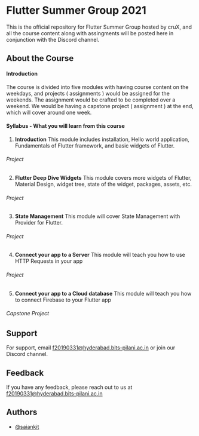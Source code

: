 
# Flutter Summer Group 2021

This is the official repository for Flutter Summer Group hosted by cruX, and all the course content along with assingments will be posted here in conjunction with the Discord channel.



## About the Course

#### Introduction
The course is divided into five modules with having course content on the weekdays, and projects ( assignments ) would be assigned for the weekends. The assignment would be crafted to be completed over a weekend.
We would be having a capstone project ( assignment ) at the end, which will cover around one week.

#### Syllabus - What you will learn from this course


1. **Introduction**
This module includes installation, Hello world application, Fundamentals of Flutter framework, and basic widgets of Flutter.

###### Project

2. **Flutter Deep Dive Widgets**
This module covers more widgets of Flutter, Material Design, widget tree, state of the widget, packages, assets, etc.

###### Project

3. **State Management**
This module will cover State Management with Provider for Flutter.
###### Project

4. **Connect your app to a Server**
This module will teach you how to use HTTP Requests in your app
###### Project

5. **Connect your app to a Cloud database**
This module will teach you how to connect Firebase to your Flutter app
###### Capstone Project


## Support

For support, email f20190331@hyderabad.bits-pilani.ac.in or join our Discord channel.


## Feedback

If you have any feedback, please reach out to us at f20190331@hyderabad.bits-pilani.ac.in


## Authors

- [@saiankit](https://www.github.com/saiankit)